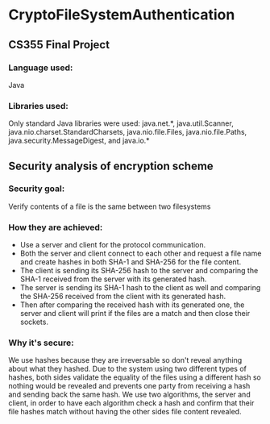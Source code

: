 # CryptoFileSystemAuthentication
## CS355 Final Project

### Language used: 
Java


### Libraries used:
Only standard Java libraries were used:
java.net.*, java.util.Scanner, java.nio.charset.StandardCharsets, java.nio.file.Files, java.nio.file.Paths, java.security.MessageDigest, and java.io.\*

## Security analysis of encryption scheme
### Security goal:
Verify contents of a file is the same between two filesystems

### How they are achieved:
- Use a server and client for the protocol communication.
- Both the server and client connect to each other and request a file name and create hashes in both SHA-1 and SHA-256 for the file content.
- The client is sending its SHA-256 hash to the server and comparing the SHA-1 received from the server with its generated hash.
- The server is sending its SHA-1 hash to the client as well and comparing the SHA-256 received from the client with its generated hash.
- Then after comparing the received hash with its generated one, the server and client will print if the files are a match and then close their sockets. 

### Why it's secure:
We use hashes because they are irreversable so don't reveal anything about what they hashed. 
Due to the system using two different types of hashes, both sides validate the equality of the files using a different hash so nothing would be revealed and prevents one party from receiving a hash and sending back the same hash.  We use two algorithms, the server and client, in order to have each algorithm check a hash and confirm that their file hashes match without having the other sides file content revealed.
